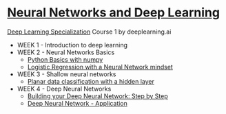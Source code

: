 # [Neural Networks and Deep Learning](https://www.coursera.org/learn/neural-networks-deep-learning)
[Deep Learning Specialization](https://www.coursera.org/specializations/deep-learning) Course 1 by deeplearning.ai

* WEEK 1 - Introduction to deep learning
* WEEK 2 - Neural Networks Basics
    * [Python Basics with numpy](http://nbviewer.jupyter.org/github/luonglearnstocode/neural-networks-and-deep-learning/blob/master/week2-neural-networks-basics/Python-Basics-With-Numpy-v3.ipynb)
    * [Logistic Regression with a Neural Network mindset](Week2_Logistic_Regression_with_a_Neural_Network_mindset_v6a.ipynb)
* WEEK 3 - Shallow neural networks
    * [Planar data classification with a hidden layer](Week3_Planar_data_classification_with_onehidden_layer_v6c.ipynb)
* WEEK 4 - Deep Neural Networks
    * [Building your Deep Neural Network: Step by Step](Week4_Building_your_Deep_Neural_Network_Step_by_Step_v8a.ipynb)
    * [Deep Neural Network - Application](Week4_Deep_Neural_Network_Application_v8.ipynb)
